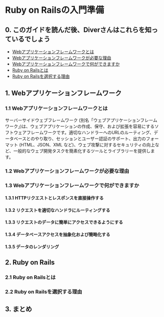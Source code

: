 # Ruby on Railsの入門準備

## 0. このガイドを読んだ後、Diverさんはこれらを知っているでしょう

- [Webアプリケーションフレームワークとは](#header1.1)
- [Webアプリケーションフレームワークが必要な理由](#header1.2)
- [Webアプリケーションフレームワークで何ができますか](#header1.3)
- [Ruby on Railsとは](#header2.1)
- [Ruby on Railsを選択する理由](#header2.2)


## 1. Webアプリケーションフレームワーク

<h3 id="header1.1">1.1 Webアプリケーションフレームワークとは</h3>

サーバーサイドウェブフレームワーク (別名「ウェブアプリケーションフレームワーク」)は、ウェブアプリケーションの作成、保守、および拡張を容易にするソフトウェアフレームワークです。適切なハンドラーへのURLのルーティング、データベースとのやり取り、セッションとユーザー認証のサポート、出力のフォーマット (HTML、JSON、XML など)、ウェブ攻撃に対するセキュリティの向上など、一般的なウェブ開発タスクを簡素化するツールとライブラリーを提供します。

<h3 id="header1.2">1.2 Webアプリケーションフレームワークが必要な理由</h3>

<h3 id="header1.3">1.3 Webアプリケーションフレームワークで何ができますか</h3>

#### 1.3.1 HTTPリクエストとレスポンスを直接操作する
#### 1.3.2 リクエストを適切なハンドラにルーティングする
#### 1.3.3 リクエストのデータに簡単にアクセスできるようにする
#### 1.3.4 データベースアクセスを抽象化および簡略化する
#### 1.3.5 データのレンダリング


## 2. Ruby on Rails 

<h3 id="header2.1">2.1 Ruby on Railsとは</h3>

<h3 id="header2.2">2.2 Ruby on Railsを選択する理由</h3>

## 3. まとめ
